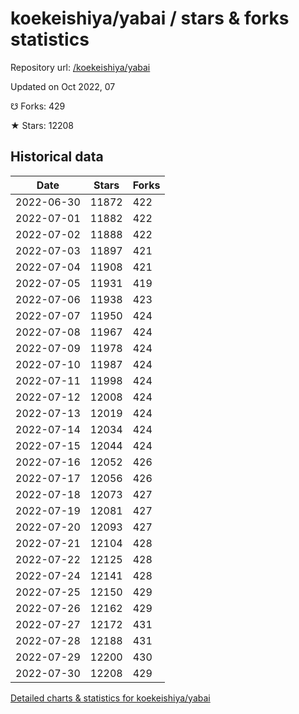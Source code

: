 # koekeishiya/yabai / stars & forks statistics

Repository url: [/koekeishiya/yabai](https://github.com/koekeishiya/yabai)

Updated on Oct 2022, 07

☋ Forks: 429

★ Stars: 12208

## Historical data
| Date | Stars | Forks |
|------|-------|-------|
| 2022-06-30 | 11872 | 422 | 
| 2022-07-01 | 11882 | 422 | 
| 2022-07-02 | 11888 | 422 | 
| 2022-07-03 | 11897 | 421 | 
| 2022-07-04 | 11908 | 421 | 
| 2022-07-05 | 11931 | 419 | 
| 2022-07-06 | 11938 | 423 | 
| 2022-07-07 | 11950 | 424 | 
| 2022-07-08 | 11967 | 424 | 
| 2022-07-09 | 11978 | 424 | 
| 2022-07-10 | 11987 | 424 | 
| 2022-07-11 | 11998 | 424 | 
| 2022-07-12 | 12008 | 424 | 
| 2022-07-13 | 12019 | 424 | 
| 2022-07-14 | 12034 | 424 | 
| 2022-07-15 | 12044 | 424 | 
| 2022-07-16 | 12052 | 426 | 
| 2022-07-17 | 12056 | 426 | 
| 2022-07-18 | 12073 | 427 | 
| 2022-07-19 | 12081 | 427 | 
| 2022-07-20 | 12093 | 427 | 
| 2022-07-21 | 12104 | 428 | 
| 2022-07-22 | 12125 | 428 | 
| 2022-07-24 | 12141 | 428 | 
| 2022-07-25 | 12150 | 429 | 
| 2022-07-26 | 12162 | 429 | 
| 2022-07-27 | 12172 | 431 | 
| 2022-07-28 | 12188 | 431 | 
| 2022-07-29 | 12200 | 430 | 
| 2022-07-30 | 12208 | 429 | 


[Detailed charts & statistics for koekeishiya/yabai](https://reviewgithub.com/rep/koekeishiya/yabai)
